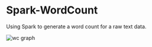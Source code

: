 # Spark-WordCount
Using Spark to generate a word count for a raw text data. 


![wc graph](https://user-images.githubusercontent.com/31771293/48317005-d11acf00-e5b0-11e8-954a-4f24a980fb9a.PNG)
